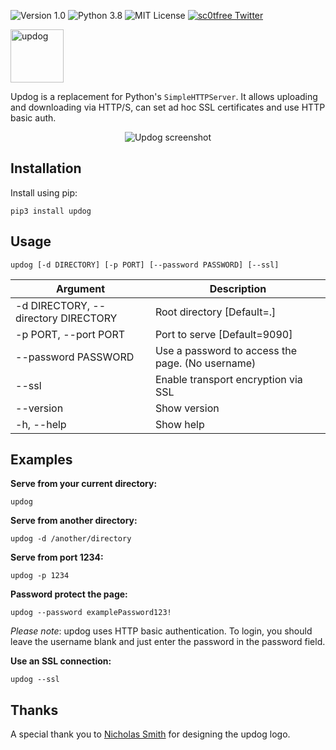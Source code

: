 ![Version 1.0](http://img.shields.io/badge/version-v1.0-green.svg)
![Python 3.8](http://img.shields.io/badge/python-3.8-blue.svg)
![MIT License](http://img.shields.io/badge/license-MIT%20License-blue.svg)
[![sc0tfree Twitter](http://img.shields.io/twitter/url/http/shields.io.svg?style=social&label=Follow)](https://twitter.com/sc0tfree)

<p>
  <img src="https://sc0tfree.squarespace.com/s/updog.png" width=85px alt="updog"/>
</p>

Updog is a replacement for Python's `SimpleHTTPServer`. 
It allows uploading and downloading via HTTP/S, 
can set ad hoc SSL certificates and use HTTP basic auth.

<p align="center">
  <img src="https://sc0tfree.squarespace.com/s/updog-screenshot.png" alt="Updog screenshot"/>
</p>

## Installation

Install using pip:

`pip3 install updog`

## Usage

`updog [-d DIRECTORY] [-p PORT] [--password PASSWORD] [--ssl]`

| Argument                            | Description                                      |
|-------------------------------------|--------------------------------------------------| 
| -d DIRECTORY, --directory DIRECTORY | Root directory [Default=.]                       | 
| -p PORT, --port PORT                | Port to serve [Default=9090]                     |
| --password PASSWORD                 | Use a password to access the page. (No username) |
| --ssl                               | Enable transport encryption via SSL              |
| --version                           | Show version                                     |
| -h, --help                          | Show help                                        |

## Examples

**Serve from your current directory:**

`updog`

**Serve from another directory:**

`updog -d /another/directory`

**Serve from port 1234:**

`updog -p 1234`

**Password protect the page:**

`updog --password examplePassword123!`

*Please note*: updog uses HTTP basic authentication.
To login, you should leave the username blank and just
enter the password in the password field.

**Use an SSL connection:**

`updog --ssl`

## Thanks

A special thank you to [Nicholas Smith](http://nixmith.com) for
designing the updog logo.
